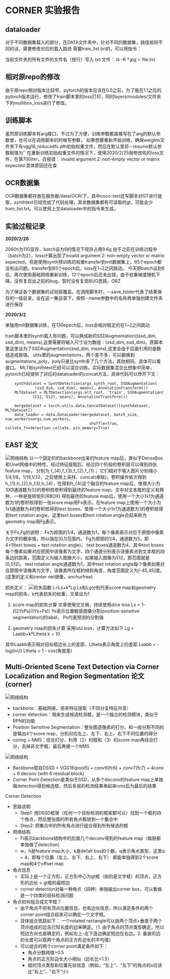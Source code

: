 # CORNER 实验报告
## dataloader
对于不同数据集载入的部分，在DATA文件夹中，针对不同的数据集，路径规则不同的话，需要修改对应的载入路径
需要train_list.txt的，可以用指令：

当前文件夹的所有文件的文件名（按行）写入 txt 文件：
ls -R  *.jpg > file.txt

## 相对原repo的修改
由于原repo相对版本比较早，pytorch的版本应该在0.5之前，为了能在1.1之后的pytorch版本运行，修改了train脚本里的loss打印，同时layers/modules/文件夹下的multibox_loss进行了修改。

## 训练脚本
虽然原训练脚本有arg接口，不过为了方便，训练参数都直接写在了arg的默认参数里，也可以在调用脚本的时候写参数，
如果想要重新开始训练，确保weights文件夹下有vgg16_reducedfc.pth初始权重文件。然后在默认里将--resume默认参数赋值为''
在重新训练初始权重文件的情况下，使用2020/2/25我修改吼的loss文件，在第700iter，会报错：
invalid argument 2: non-empty vector or matrix expected
具体原因还在查


## OCR数据集
OCR数据集都存放在服务器/data/OCR/下，其中coco-text还写脚本对GT进行提取，synthtext已经完成了代码处理，其余数据集都有可读取的gt，可能会少train_list.txt。可以使用上文dataloader中的指令来生成。


## 实验过程记录
**2020/2/26**

2080ti为11G显存，batch设为6的情况下现存占用9.6g
由于之前在训练过程中（batch为2），loss计算出现了invalid argument 2: non-empty vector or matrix expected，但是使用synth预训练的权重transfer到mlt数据集上，65个epoch都没有出问题。transfer到65个epoch后，loss在1~2之间跳动。
今天把batch设到6后，再次使用基础网络重新训练，12个epoch后还未出错，由于权重梯度随机下降，没有复现出之前的bug，暂时没有复现BUG思路，ORZ

为了保证各个数据集的试验部覆盖，在调用脚本时，--save_folder代表了结果保存的一级目录，会在这一集目录下，按照--name参数中的名称再单独创建文件夹进行保存

**2020/3/2**

单独用mlt数据集训练，在130epoch后，loss会相对稳定的在1~2之间跳动

train脚本里的synth载入有问题，可以换成新的SSDAugmentation((ssd_dim, ssd_dim), means),这里需要将输入尺寸设为数组：(ssd_dim, ssd_dim)。原脚本里这里设为了SSDAugmentation(ssd_dim, means),这里会由于后面引用的是数组造成报错。
utils里的augmentations，两个差不多，可以都换到augmentations_poly，poly只是比synth多了几个方法，其他相同。具体可以看接口。
MLT和synthtext已经可以混合训练。实际数据集混合比想象中简单，pytorch已经提供了对应的dataloader的concat方法，具体代码可以惨开下文：
``` 
    synthdataset = SynthDetection(args.synth_root, SSDAugmentation(
             (ssd_dim, ssd_dim), means), AnnotationTransform())
    MLTdataset = MLTDetection(args.mlt_root, 'train', SSDAugmentation(
            (512, 512), means), AnnotationTransform())

    mergedataset = torch.utils.data.ConcatDataset([synthdataset, MLTdataset])
    data_loader = data.DataLoader(mergedataset, batch_size, num_workers=args.num_workers,
                                     shuffle=True, collate_fn=detection_collate, pin_memory=True)
```


## EAST 论文
![网络结构](https://pic1.zhimg.com/80/v2-72f5fd00d42dad74893c623362c10d64_1440w.jpg "网络结构")
以一个固定的的backbone出来的feature map后，类似于DenseBox和Unet网络中的特性，经过特征提取后，经过四个阶段的卷积层可以得到四张feature map， 分别为
f_{4},f_{3},f_{2},f_{1}； 它们相对于输入图片分别缩小1/4,1/8，1/16,1/32，之后使用上采样、concat(串联)、卷积操作依次得到h_{1},h_{2},h_{3},h_{4}，在得到h_{4}这个融合的feature map后，使用大小为3X3通道数为32的卷积核卷积得到最终的feature map。文中对文本框的定义有两种，一种是旋转矩形(RBOX)
得到最终的feature map后，使用一个大小1x1为通道数为1的卷积核得到一张score map用Fs表示。在feature map上使用一个大小为1x1通道数为4的卷积核得到text boxes，使用一个大小1x1为通道数为1的卷积核得到text rotation angle，这里text boxes和text rotation angle合起来称为geometry map用Fg表示。

关于Fs,Fg的说明：
Fs为原图的1/4，通道数为1，每个像素表示对应于原图中像素为文字的概率值，所以值在[0,1]范围内。
Fg为原图的1/4，通道数为5，即4+1(text boxes + text rotation angle)。
text boxes通道数为4，其中text boxes每个像素如果对应原图中该像素为文字，四个通道分别表示该像素点到文本框的四条边的距离，范围定义为输入图像大小，如果输入图像为512，那范围就是[0,512]。
text rotation angle通道数为1，其中text rotation angle每个像素如果对应原图中该像素为文字，该像素所在框的倾斜角度，角度范围定义为[-45,45]度。
(这里的定义和center net很像，anchurfree)

损失定义：
![损失函数](https://math.jianshu.com/math?formula=L%20%3D%20L_%7Bs%7D%20%2B%20%5Clambda_%7Bg%7DL_%7Bg%7D "损失函数")
L=Ls+k*Lg
Ls和Lg分别代表score map和geometry map的损失，k代表损失的权重，文章设为1 
1. score map的损失计算
文章使用交叉熵，持续使用dice loss
Ls = 1-((2*Ys*Ps)/(Ys+Ps))
Ys表示位置敏感图像分割(position-sensitive segmentation)的label，
Ps代表预测的分割值

2. geometry map的损失计算
采用IoU loss，计算方法如下
Lg = Laabb+k*Ltheta
k = 10

其中Laabb表示相对目标框边长上的差距，Ltheta表示角度上的差距
Laabb = -log(IoU)
Ltheta = 1 - cos(角度差)


## Multi-Oriented Scene Text Detection via Corner Localization and Region Segmentation 论文(corner)
![网络结构](https://images2018.cnblogs.com/blog/1058268/201803/1058268-20180302201238278-1510352903.png "网络结构")

- backbone：基础网络，用来特征提取（不同分支特征共享）
- corner detection：用来生成候选检测框，是一个独立的检测模块，类似于RPN的功能
- Position Sensitive Segmentation：整张图逐像素的打分，和一般分割不同的是输出4个score map，分别对应左上、左下、右上、右下不同位置的得分
- coring + NMS：综合打分，利用（2）的框和（3）的score map再综合打分，去掉非文字框，最后再接一个NMS

![网络结构](https://images2018.cnblogs.com/blog/1058268/201803/1058268-20180302202753732-970984833.png "网络结构")
- Backbone取自DSSD = VGG16(pool5) + conv6(fc6) + conv7(fc7) + 4conv + 6 deconv (with 6 residual block)
- Corner Point Detection是类似于SSD，从多个deconv的feature map上单独做detection得到候选框，然后多层的检测结果串起来nms后为最后的结果

Corner Detection
- 思路说明
    - Step1: 用DSSD框架（任何一个目标检测的框架都可以）找到一个框的四个角点，然后整张图的所有角点都放到一个集合中
    - Step2: 把集合中的所有角点进行组合得到所有候选的框
- 网络结构
    - Fi表示backbone结构中的后面几个deconv得到的feature map（每层都单独做了detection）
    - w，h是feature map大小，k是defalt box的个数，q表示角点类型，这里q = 4，即每个位置（左上、左下、右上、右下） 都能单独得到2个score map和4个offset map
- 角点信息
    - 实际上是一个正方形，正方形中心为gt框（指的是文字框）的顶点，正方形的边长 = gt框的最短边
    - corner detection对每一种角点（四种）单独输出corner box，可以看做是一个四类的目标检测问题
- 角点如何组合成文字框？
    - 由于角点不但有顶点位置信息，也有边长信息，所以满足条件的两个corner point组合起来可以确定一个文字框。
    - 具体组合思路如下： 一个rotated rectangle可以由两个顶点+垂直于两个顶点组成的边且已知长度的边来确定。（1. 由于角点的顶点类型确定，所以短边方向也是确定的，例如左上-左下连边确定短边在右边。2. 垂直的边的长度可以取两个角点的正方形边长的平均值）
    - 可以组合的两个corner point满足条件如下：
        - 角点分数阈值>0.5
        - 角点的正方形边长大小相似（边长比<1.5）
        - 框的顶点类型和位置先验信息（例如，“左上”、“左下”的角点的x应该比“右上”、“右下”小）